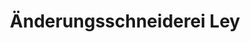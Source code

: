 ---
title: "Änderungsschneiderei Ley"
url: /ochsenfurt/aenderungsschneiderei-ley/
shop: Schneiderei
---
